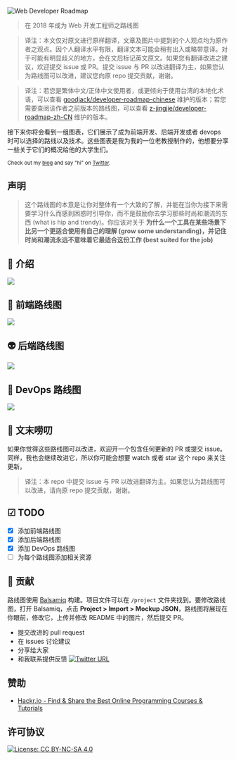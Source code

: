 ![Web Developer Roadmap](https://i.imgur.com/oxsayps.png)

> 在 2018 年成为 Web 开发工程师之路线图

> 译注：本文仅对原文进行原样翻译，文章及图片中提到的个人观点均为原作者之观点。因个人翻译水平有限，翻译文本可能会稍有出入或略带意译。对于可能有明显歧义的地方，会在文后标记英文原文。如果您有翻译改进之建议，欢迎提交 issue 或 PR。提交 issue 与 PR 以改进翻译为主，如果您认为路线图可以改进，建议您向原 repo 提交贡献，谢谢。

> 译注：若您是繁体中文/正体中文使用者，或更倾向于使用台湾的本地化术语，可以查看 [goodjack/developer-roadmap-chinese](https://github.com/goodjack/developer-roadmap-chinese) 维护的版本；若您需要查阅该作者之前版本的路线图，可以查看 [z-jingjie/developer-roadmap-zh-CN](https://github.com/z-jingjie/developer-roadmap-zh-CN) 维护的版本。

接下来你将会看到一组图表，它们展示了成为前端开发、后端开发或者 devops 时可以选择的路线以及技术。这些图表是我为我的一位老教授制作的，他想要分享一些关于它们的概况给他的大学生们。

<sub>Check out my [blog](http://kamranahmed.info) and say "hi" on [Twitter](https://twitter.com/kamranahmedse).</sub>

## 声明

> 这个路线图的本意是让你对整体有一个大致的了解，并能在当你为接下来需要学习什么而感到困惑时引导你，而不是鼓励你去学习那些时尚和潮流的东西 (what is hip and trendy)。你应该对关于 **为什么一个工具在某些场景下比另一个更适合使用有自己的理解 (grow some understanding)，并记住时尚和潮流永远不意味着它最适合这份工作 (best suited for the job)**

## 🚀 介绍

![](./images/introduction.png)

## 🎨 前端路线图

![](./images/frontend.png)

## 👽 后端路线图

![](./images/backend.png)

## 👷 DevOps 路线图

![](./images/devops.png)

## 🚦 文末唠叨

如果你觉得这些路线图可以改进，欢迎开一个包含任何更新的 PR 或提交 issue。同样，我也会继续改进它，所以你可能会想要 watch 或者 star 这个 repo 来关注更新。

> 译注：本 repo 中提交 issue 与 PR 以改进翻译为主。如果您认为路线图可以改进，请向原 repo 提交贡献，谢谢。

## ☑ TODO

- [X] 添加前端路线图
- [X] 添加后端路线图
- [X] 添加 DevOps 路线图
- [ ] 为每个路线图添加相关资源

## 👬 贡献

路线图使用 [Balsamiq](https://balsamiq.com/products/mockups/) 构建。项目文件可以在 `/project` 文件夹找到。要修改路线图，打开 Balsamiq，点击 **Project > Import > Mockup JSON**，路线图将展现在你眼前，修改它，上传并修改 README 中的图片，然后提交 PR。

- 提交改进的 pull request
- 在 issues 讨论建议
- 分享给大家
- 和我联系提供反馈 [![Twitter URL](https://img.shields.io/twitter/url/https/twitter.com/kamranahmedse.svg?style=social&label=Follow%20%40kamranahmedse)](https://twitter.com/kamranahmedse)

## 赞助

- [Hackr.io - Find & Share the Best Online Programming Courses & Tutorials](https://hackr.io)

## 许可协议

[![License: CC BY-NC-SA 4.0](https://img.shields.io/badge/License-CC%20BY--NC--SA%204.0-lightgrey.svg)](https://creativecommons.org/licenses/by-nc-sa/4.0/)
